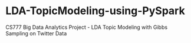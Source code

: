 # LDA-TopicModeling-using-PySpark
CS777 Big Data Analytics Project - LDA Topic Modeling with Gibbs Sampling on Twitter Data

